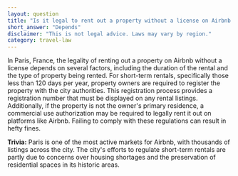 ```yaml
---
layout: question
title: "Is it legal to rent out a property without a license on Airbnb in Paris, France?"
short_answer: "Depends"
disclaimer: "This is not legal advice. Laws may vary by region."
category: travel-law
---
```

In Paris, France, the legality of renting out a property on Airbnb without a license depends on several factors, including the duration of the rental and the type of property being rented. For short-term rentals, specifically those less than 120 days per year, property owners are required to register the property with the city authorities. This registration process provides a registration number that must be displayed on any rental listings. Additionally, if the property is not the owner's primary residence, a commercial use authorization may be required to legally rent it out on platforms like Airbnb. Failing to comply with these regulations can result in hefty fines.

**Trivia:** Paris is one of the most active markets for Airbnb, with thousands of listings across the city. The city's efforts to regulate short-term rentals are partly due to concerns over housing shortages and the preservation of residential spaces in its historic areas.
